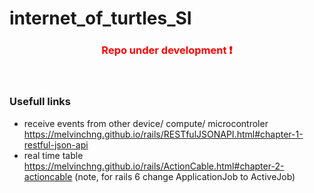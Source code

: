 # internet_of_turtles_SI


### <p align="center"><div style="text-align:center;color:red"><bold >Repo under development</bold> :exclamation:</div></p>
<br>


### Usefull links
* receive events from other device/ compute/ microcontroler
https://melvinchng.github.io/rails/RESTfulJSONAPI.html#chapter-1-restful-json-api
* real time table
https://melvinchng.github.io/rails/ActionCable.html#chapter-2-actioncable
(note, for rails 6 change ApplicationJob to ActiveJob)